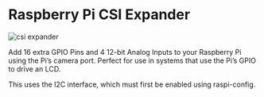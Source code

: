 # Raspberry Pi CSI Expander

![csi expander](https://othermod.com/wp-content/uploads/Expander.png)

Add 16 extra GPIO Pins and 4 12-bit Analog Inputs to your Raspberry Pi using the Pi’s camera port. Perfect for use in systems that use the Pi’s GPIO to drive an LCD.

This uses the I2C interface, which must first be enabled using raspi-config.